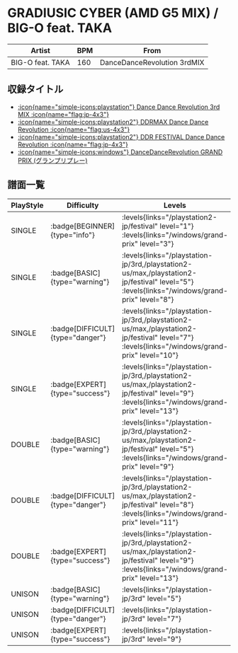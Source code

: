 # GRADIUSIC CYBER (AMD G5 MIX) / BIG-O feat. TAKA

|Artist|BPM|From|
|------|---|----|
|BIG-O feat. TAKA|160|DanceDanceRevolution 3rdMIX|

## 収録タイトル

- [:icon{name="simple-icons:playstation"} Dance Dance Revolution 3rd MIX :icon{name="flag:jp-4x3"}](/playstation-jp/3rd)
- [:icon{name="simple-icons:playstation2"} DDRMAX Dance Dance Revolution :icon{name="flag:us-4x3"}](/playstation2-us/max)
- [:icon{name="simple-icons:playstation2"} DDR FESTIVAL Dance Dance Revolution :icon{name="flag:jp-4x3"}](/playstation2-jp/festival)
- [:icon{name="simple-icons:windows"} DanceDanceRevolution GRAND PRIX (グランプリプレー)](/windows/grand-prix)

## 譜面一覧

|PlayStyle|Difficulty|Levels|Notes|Movie|
|---------|----------|------|-----|-----|
|SINGLE| :badge[BEGINNER]{type="info"}| :levels{links="/playstation2-jp/festival" level="1"}  :levels{links="/windows/grand-prix" level="3"}|98/0||
|SINGLE| :badge[BASIC]{type="warning"}| :levels{links="/playstation-jp/3rd,/playstation2-us/max,/playstation2-jp/festival" level="5"} :levels{links="/windows/grand-prix" level="8"}|265/0||
|SINGLE| :badge[DIFFICULT]{type="danger"}| :levels{links="/playstation-jp/3rd,/playstation2-us/max,/playstation2-jp/festival" level="7"} :levels{links="/windows/grand-prix" level="10"}|310/0||
|SINGLE| :badge[EXPERT]{type="success"}| :levels{links="/playstation-jp/3rd,/playstation2-us/max,/playstation2-jp/festival" level="9"} :levels{links="/windows/grand-prix" level="13"}|370/0||
|DOUBLE| :badge[BASIC]{type="warning"}| :levels{links="/playstation-jp/3rd,/playstation2-us/max,/playstation2-jp/festival" level="5"} :levels{links="/windows/grand-prix" level="9"}|266/0||
|DOUBLE| :badge[DIFFICULT]{type="danger"}| :levels{links="/playstation-jp/3rd,/playstation2-us/max,/playstation2-jp/festival" level="8"} :levels{links="/windows/grand-prix" level="11"}|308/0||
|DOUBLE| :badge[EXPERT]{type="success"}| :levels{links="/playstation-jp/3rd,/playstation2-us/max,/playstation2-jp/festival" level="9"} :levels{links="/windows/grand-prix" level="13"}|368/0||
|UNISON| :badge[BASIC]{type="warning"}| :levels{links="/playstation-jp/3rd" level="5"}|||
|UNISON| :badge[DIFFICULT]{type="danger"}| :levels{links="/playstation-jp/3rd" level="7"}|||
|UNISON| :badge[EXPERT]{type="success"}| :levels{links="/playstation-jp/3rd" level="9"}|||

